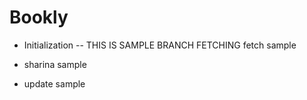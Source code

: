 # Bookly

- Initialization
-- THIS IS SAMPLE BRANCH FETCHING
fetch sample

- sharina sample
- update sample
